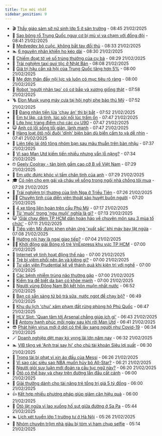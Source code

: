 ```yaml
---
title: Tim mới nhất
sidebar_position: 9
---
```


<!-- vnexpress-tin-moi-nhat:START -->
- 🎬 [Thầy giáo sàm sỡ nữ sinh lớp 5 ở sân trường](https://vnexpress.net/thay-giao-sam-so-nu-sinh-lop-5-o-san-truong-4852404.html) - 08:45 21/02/2025
- 🐎 [Sao bóng rổ Trung Quốc nguy cơ bị mù vì va chạm với đồng đội](https://vnexpress.net/sao-bong-ro-trung-quoc-nguy-co-bi-mu-vi-va-cham-voi-dong-doi-4852339.html) - 08:41 21/02/2025
- 🦍 [Medvedev bỏ cuộc, không bắt tay đối thủ](https://vnexpress.net/medvedev-bo-cuoc-khong-bat-tay-doi-thu-4852403.html) - 08:33 21/02/2025
- 🏊 [6 nguyên nhân khiến ho kéo dài](https://vnexpress.net/6-nguyen-nhan-khien-ho-keo-dai-4852258.html) - 08:30 21/02/2025
- 🎊 [Chiếm đoạt tờ vé số trúng thưởng của cụ bà](https://vnexpress.net/chiem-doat-to-ve-so-trung-thuong-cua-cu-ba-4852390.html) - 08:29 21/02/2025
- 🎃 [Trải nghiệm taxi quý tộc ở Nhật Bản](https://vnexpress.net/trai-nghiem-taxi-quy-toc-o-nhat-ban-4852122.html) - 08:08 21/02/2025
- 🧰 [Giá trị hậu cần xã hội của Trung Quốc tăng hơn 5%](https://vnexpress.net/gia-tri-hau-can-xa-hoi-cua-trung-quoc-tang-hon-5-4848981.html) - 08:00 21/02/2025
- 🔭 [Mẹ đơn thân đầy nội lực và luôn có mục tiêu rõ ràng](https://vnexpress.net/me-don-than-day-noi-luc-va-luon-co-muc-tieu-ro-rang-4852367.html) - 08:00 21/02/2025
- 🫶 [Robot &#39;người nhân tạo&#39; có cơ bắp và xương giống thật](https://vnexpress.net/robot-nguoi-nhan-tao-co-co-bap-va-xuong-giong-that-4852292.html) - 07:58 21/02/2025
- 🪜 [Elon Musk vung máy cưa tại hội nghị phe bảo thủ Mỹ](https://vnexpress.net/elon-musk-vung-may-cua-tai-hoi-nghi-phe-bao-thu-my-4852355.html) - 07:52 21/02/2025
- 👨‍🏫 [Đang nhận tiền lừa &#39;chạy án&#39; thì bị bắt](https://vnexpress.net/dang-nhan-tien-lua-chay-an-thi-bi-bat-4852364.html) - 07:52 21/02/2025
- 🎊 [Em tự lập, cá tính, lúc sôi nổi lúc trầm ổn](https://vnexpress.net/em-tu-lap-ca-tinh-luc-soi-noi-luc-tram-on-4852371.html) - 07:47 21/02/2025
- 🎊 [Lớp học trang điểm cho các cụ U90](https://vnexpress.net/lop-hoc-trang-diem-cho-cac-cu-u90-4852112.html) - 07:47 21/02/2025
- 😺 [Anh có lối sống tối giản, lành mạnh](https://vnexpress.net/anh-co-loi-song-toi-gian-lanh-manh-4852368.html) - 07:47 21/02/2025
- 🐘 [Hàng loạt ôtô nối đuôi &#39;dính&#39; biên bản dù biển cấm to và dễ nhìn](https://vnexpress.net/bien-cam-to-va-de-nhin-nhung-hang-loat-oto-noi-duoi-dinh-bien-ban-4852306.html) - 07:41 21/02/2025
- 🌁 [Liên tiếp lái ôtô tông nhóm bạn sau mâu thuẫn trên bàn nhậu](https://vnexpress.net/lien-tiep-lai-oto-tong-nhom-ban-sau-mau-thuan-tren-ban-nhau-4852338.html) - 07:37 21/02/2025
- 🐲 [Vì sao Man Utd kiếm tiền nhiều nhưng vẫn lỗ nặng?](https://vnexpress.net/vi-sao-man-utd-kiem-tien-nhieu-nhung-van-lo-nang-4851913.html) - 07:34 21/02/2025
- 🤓 [Geely Coolray - tân binh gầm cao cỡ B về Việt Nam](https://vnexpress.net/geely-coolray-tan-binh-gam-cao-co-b-ve-viet-nam-4852225.html) - 07:29 21/02/2025
- 💪 [Em ước được khóc vì tấm chân tình của anh](https://vnexpress.net/em-uoc-duoc-khoc-vi-tam-chan-tinh-cua-anh-4852365.html) - 07:29 21/02/2025
- 🎓 [Có nên cho em gái và cháu về sống trong ngôi nhà chồng tôi mua](https://vnexpress.net/co-nen-cho-em-gai-va-chau-ve-song-trong-ngoi-nha-chong-toi-mua-4851702.html) - 07:28 21/02/2025
- 🫣 [Trải nghiệm trị thương của lính Nga ở Triều Tiên](https://vnexpress.net/trai-nghiem-tri-thuong-cua-linh-nga-o-trieu-tien-4852199.html) - 07:26 21/02/2025
- 🧑‍💻 [Chuyện tình của diễn viên thoát sào huyệt buôn người](https://vnexpress.net/chuyen-tinh-cua-dien-vien-thoat-sao-huyet-buon-nguoi-4852187.html) - 07:20 21/02/2025
- 🐲 [4 xe tông liên hoàn trên cầu Phú Mỹ](https://vnexpress.net/4-xe-tong-lien-hoan-tren-cau-phu-my-4852360.html) - 07:17 21/02/2025
- 🌝 [Từ &#39;muội&#39; trong &#39;ngu muội&#39; nghĩa là gì?](https://vnexpress.net/cau-do-tieng-viet-do-chu-tu-muoi-trong-ngu-muoi-nghia-la-gi-4851864.html) - 07:13 21/02/2025
- 😺 [&#39;Giải chạy đêm TP HCM dần hoàn hảo về chuyên môn sau 3 mùa tổ chức&#39;](https://vnexpress.net/giai-chay-dem-tp-hcm-dan-hoan-hao-ve-chuyen-mon-sau-3-mua-to-chuc-4852336.html) - 07:11 21/02/2025
- 🐎 [Tiếp viên Mỹ được khen phản ứng &#39;xuất sắc&#39; khi máy bay lật ngửa](https://vnexpress.net/tiep-vien-my-duoc-khen-phan-ung-xuat-sac-khi-may-bay-lat-ngua-4852224.html) - 07:08 21/02/2025
- 🎡 [Hướng nội hay là ngại giao tiếp?](https://vnexpress.net/huong-noi-hay-la-ngai-giao-tiep-4850369.html) - 07:04 21/02/2025
- 👨‍🏫 [Khởi động giải Bóng rổ trẻ VnExpress khu vực TP HCM](https://vnexpress.net/khoi-dong-giai-bong-ro-tre-vnexpress-khu-vuc-tp-hcm-4852191.html) - 07:00 21/02/2025
- 🦆 [Internet vệ tinh hoạt động thế nào](https://vnexpress.net/internet-ve-tinh-hoat-dong-the-nao-4851760.html) - 07:00 21/02/2025
- 🚦 [Trẻ bị viêm phổi nên ăn và kiêng gì?](https://vnexpress.net/tre-bi-viem-phoi-nen-an-va-kieng-gi-4852324.html) - 07:00 21/02/2025
- 💫 [Tư vấn viên Prudential kể về thành quả khi kiên trì với nghề](https://vnexpress.net/tu-van-vien-prudential-ke-ve-thanh-qua-khi-kien-tri-voi-nghe-4852318.html) - 07:00 21/02/2025
- 🎉 [Các bệnh nhiễm trùng não thường gặp](https://vnexpress.net/cac-benh-nhiem-trung-nao-thuong-gap-4852238.html) - 07:00 21/02/2025
- 🌋 [Kiểm tra để biết da bạn có khỏe mạnh](https://vnexpress.net/kiem-tra-de-biet-da-ban-co-khoe-manh-4852030.html) - 07:00 21/02/2025
- 🤖 [Người vùng Đông Nam Bộ kết hôn muộn nhất nước](https://vnexpress.net/nguoi-vung-dong-nam-bo-ket-hon-muon-nhat-nuoc-4852290.html) - 06:52 21/02/2025
- 🦏 [Bạn có sẵn sàng từ bỏ trà sữa, nước ngọt để chạy bộ?](https://vnexpress.net/ong-xa-h-hen-nie-thay-doi-tu-khi-yeu-thuc-day-tu-5h-de-chay-bo-cung-vo-4852170.html) - 06:49 21/02/2025
- 🦩 [Khu du lịch &#39;chui&#39; xâm phạm đất rừng phòng hộ Phú Quốc](https://vnexpress.net/khu-du-lich-chui-xam-pham-dat-rung-phong-ho-phu-quoc-4852333.html) - 06:47 21/02/2025
- 👺 [HLV Slot: &#39;Quan tâm tới Arsenal chẳng giúp ích gì&#39;](https://vnexpress.net/hlv-slot-quan-tam-toi-arsenal-chang-giup-ich-gi-4852252.html) - 06:43 21/02/2025
- 🧑‍🏫 [Antony hạnh phúc mỗi ngày sau khi rời Man Utd](https://vnexpress.net/antony-hanh-phuc-moi-ngay-sau-khi-roi-man-utd-4852162.html) - 06:41 21/02/2025
- 😎 [Phát hiện virus mới ở dơi có thể lây sang người như Covid-19](https://vnexpress.net/phat-hien-virus-moi-o-doi-co-the-lay-sang-nguoi-nhu-covid-19-4852329.html) - 06:34 21/02/2025
- 🪄 [Doanh nghiệp dệt may kỳ vọng lãi lớn năm nay](https://vnexpress.net/doanh-nghiep-det-may-ky-vong-lai-lon-nam-nay-4852303.html) - 06:32 21/02/2025
- 🏊 [VIB tặng vé &#39;Anh trai say hi&#39; cho chủ tài khoản Siêu lợi suất](https://vnexpress.net/vib-tang-ve-anh-trai-say-hi-cho-chu-tai-khoan-sieu-loi-suat-4852302.html) - 06:30 21/02/2025
- 💃 [Trọng tài bị phạt vì xin áo đấu của Messi](https://vnexpress.net/trong-tai-bi-phat-vi-xin-ao-dau-cua-messi-4852281.html) - 06:26 21/02/2025
- 🦆 [Vì sao các siêu sao NBA muốn hủy bỏ All-Star?](https://vnexpress.net/vi-sao-cac-sieu-sao-nba-muon-huy-bo-all-star-4852229.html) - 06:21 21/02/2025
- 🎊 [Người giỏi suy luận mới đoán ra câu tục ngữ này?](https://vnexpress.net/duoi-hinh-bat-chu-thanh-ngu-cau-tuc-ngu-kho-doan-nay-la-gi-4852009.html) - 06:20 21/02/2025
- 👺 [Ôtô có thể bay và chạy trên đường lần đầu cất cánh](https://vnexpress.net/oto-co-the-bay-va-chay-tren-duong-lan-dau-cat-canh-4852213.html) - 06:00 21/02/2025
- 🎡 [Giải thưởng dành cho tài năng trẻ tổng trị giá 5 tỷ đồng](https://vnexpress.net/giai-thuong-danh-cho-tai-nang-tre-tong-tri-gia-5-ty-dong-4852332.html) - 06:00 21/02/2025
- 👍 [Kết hợp nhiều phương pháp giúp giảm cân hiệu quả](https://vnexpress.net/ket-hop-nhieu-phuong-phap-giup-giam-can-hieu-qua-4852246.html) - 06:00 21/02/2025
- 🐎 [Ôtô lật ngửa vì lao xuống hố sụt giữa đường ở Sa Pa](https://vnexpress.net/oto-lat-ngua-vi-lao-xuong-ho-sut-giua-duong-o-sa-pa-4852270.html) - 05:44 21/02/2025
- 🏊 [Lịch xét tuyển lớp 1 trường tư ở Hà Nội](https://vnexpress.net/lich-xet-tuyen-lop-1-truong-tu-o-ha-noi-4852186.html) - 05:26 21/02/2025
- 🦩 [Nhóm chuyên trộm nhà giàu bị tóm vì ham chụp selfie](https://vnexpress.net/nhom-chuyen-trom-nha-ngoi-sao-the-thao-bi-tom-vi-anh-selfie-4852322.html) - 05:14 21/02/2025<!-- vnexpress-tin-moi-nhat:END -->
